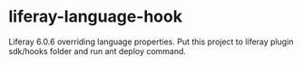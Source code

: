 # liferay-language-hook
Liferay 6.0.6 overriding language properties.
Put this project to  liferay plugin sdk/hooks folder and run ant deploy command.
